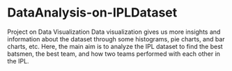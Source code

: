 # DataAnalysis-on-IPLDataset
Project on Data Visualization 
Data visualization gives us more insights and information about the dataset through some histograms, pie charts, and bar charts, etc. Here, the main aim is to analyze the IPL dataset to find the best batsmen, the best team, and how two teams performed with each other in the IPL.
